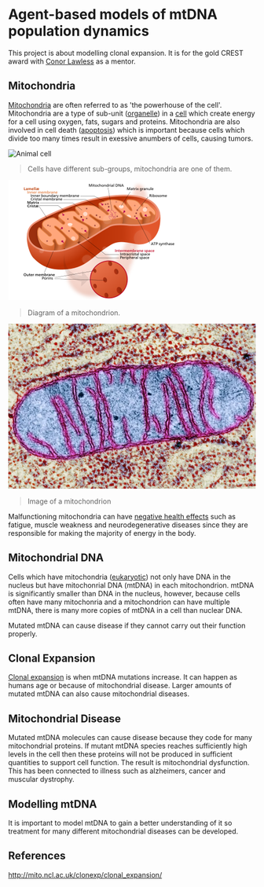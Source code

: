 # Agent-based models of mtDNA population dynamics
This project is about modelling clonal expansion. It is for the gold CREST award with [Conor Lawless](https://www.ncl.ac.uk/medical-sciences/people/profile/conorlawless.html) as a mentor.

## Mitochondria
[Mitochondria](https://en.wikipedia.org/wiki/Mitochondrion) are often referred to as 'the powerhouse of the cell'. Mitochondria are a type of sub-unit ([organelle](https://en.wikipedia.org/wiki/Organelle)) in a [cell](https://en.wikipedia.org/wiki/Cell_(biology)) which create energy for a cell using oxygen, fats, sugars and proteins. Mitochondria are also involved in cell death ([apoptosis](https://en.wikipedia.org/wiki/Apoptosis)) which is important because cells which divide too many times result in exessive anumbers of cells, causing tumors.

![Animal cell](https://upload.wikimedia.org/wikipedia/commons/4/48/Animal_cell_structure_en.svg)

> Cells have different sub-groups, mitochondria are one of them.

![Mitochondria](images/Mitochondrion_structure.png)

> Diagram of a mitochondrion.

![mitochondrion](images/mitochondrion.webp)

> Image of a mitochondrion

Malfunctioning mitochondria can have [negative health effects](https://www.umdf.org/what-is-mitochondrial-disease-2/0) such as fatigue, muscle weakness and neurodegenerative diseases since they are responsible for making the majority of energy in the body.

## Mitochondrial DNA
Cells which have mitochondria ([eukaryotic](https://biologydictionary.net/eukaryotic-cell/)) not only have DNA in the nucleus but have mitochonrial DNA (mtDNA) in each mitochondrion. mtDNA is significantly smaller than DNA in the nucleus, however, because cells often have many mitochonria and a mitochondrion can have multiple mtDNA, there is many more copies of mtDNA in a cell than nuclear DNA. 

Mutated mtDNA can cause disease if they cannot carry out their function properly.

## Clonal Expansion
[Clonal expansion](https://royalsocietypublishing.org/doi/10.1098/rsob.200061) is when mtDNA mutations increase. It can happen as humans age or because of mitochondrial disease. Larger amounts of mutated mtDNA can also cause mitochondrial diseases.

## Mitochondrial Disease
Mutated mtDNA molecules can cause disease because they code for many mitochondrial proteins.  If mutant mtDNA species reaches sufficiently high levels in the cell then these proteins will not be produced in sufficient quantities to support cell function. The result is mitochondrial dysfunction. This has been connected to illness such as alzheimers, cancer and muscular dystrophy.

## Modelling mtDNA
It is important to model mtDNA to gain a better understanding of it so treatment for many different mitochondrial diseases can be developed.

## References
http://mito.ncl.ac.uk/clonexp/clonal_expansion/




